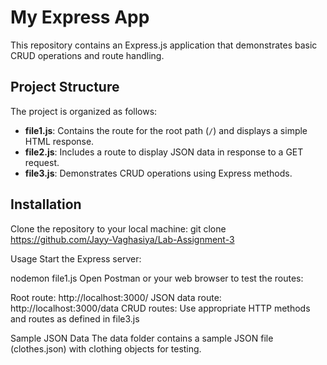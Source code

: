 # My Express App

This repository contains an Express.js application that demonstrates basic CRUD operations and route handling.

## Project Structure

The project is organized as follows:

- **file1.js**: Contains the route for the root path (`/`) and displays a simple HTML response.
- **file2.js**: Includes a route to display JSON data in response to a GET request.
- **file3.js**: Demonstrates CRUD operations using Express methods.

## Installation

Clone the repository to your local machine:
   git clone https://github.com/Jayy-Vaghasiya/Lab-Assignment-3

Usage
Start the Express server:

nodemon file1.js
Open Postman or your web browser to test the routes:

Root route: http://localhost:3000/
JSON data route: http://localhost:3000/data
CRUD routes: Use appropriate HTTP methods and routes as defined in file3.js

Sample JSON Data
The data folder contains a sample JSON file (clothes.json) with clothing objects for testing.
